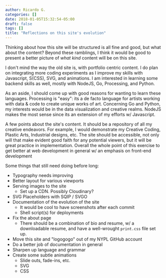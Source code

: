 ```yaml
---
author: Ricardo G.
categories: []
date: 2018-01-05T15:32:54-05:00
draft: false
tags: []
title: "Reflections on this site's evolution"
---
```

Thinking about how this site will be structured is all fine and good, but what about the content? Beyond these ramblings, I think it would be good to present a better picture of _what kind_ content will be on this site.

I don't mind the way the old site is, with portfolio centric content. I do plan on integrating more coding experiments as I improve my skills with Javascript, S(CSS), SVG, and animations. I am interested in learning some backend skills as well, mostly with NodeJS, Go, Processing, and Python. 

As an aside, I should come up with good reasons for wanting to learn these languages. Processing is "easy": its a de facto language for artists working with data & code to create unique works of art. Concerning Go and Python, my interests would be in the data visualization and creative realms. NodeJS makes the most sense since its an extension of my efforts w/ Javascript.

A few points about the site's content. It should be a repository of all my creative endeavors. For example, I would demonstrate my Creative Coding, Plastic Arts, Industrial designs, etc. The site should be accessible, not only will that make evident good faith for any potential viewers, but it will be great practice in implementation. Overall the whole point of this exercise to get better at web development in general w/ an emphasis on front-end development

Some things that still need doing before long:

* Typography needs improving
* Better layout for various viewports
* Serving images to the site
  * Set up a CDN. Possibly Cloudinary?
* SVG Placeholders with SQIP / SVGO
* Documentation of the evolution of the site
  * It would be cool to have screenshots after each commit
  * Shell script(s) for deployments
* Fix the about page
  * There should be a combination of bio and resume, w/ a downloadable resume, and have a well-wrought `print.css` file set up.
* Move this site and "logogogo" out of my NYPL GitHub account
* Do a better job of documentation in general
* Sharpen up language and grammar
* Create some subtle animations
	* Slide outs, fade-ins, etc.
	* SVG
	* CSS
